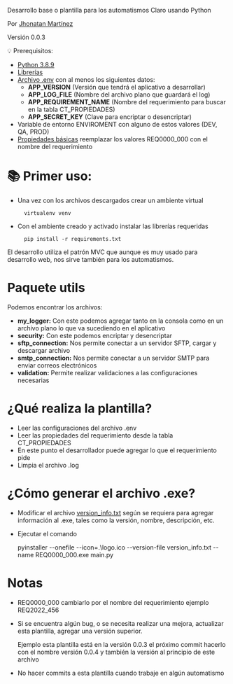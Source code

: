 Desarrollo base o plantilla para los automatismos Claro usando Python

Por [Jhonatan Martínez](mailto:martinezjha@globalhitss.com)

Versión 0.0.3

💡 Prerequisitos:

- [Python 3.8.9](https://www.python.org/downloads/release/python-389/)
- [Librerías](requirements.txt)
- [Archivo .env](.env) con al menos los siguientes datos:
  - **APP_VERSION** (Versión que tendrá el aplicativo a desarrollar)
  - **APP_LOG_FILE** (Nombre del archivo plano que guardará el log)
  - **APP_REQUIREMENT_NAME** (Nombre del requerimiento para buscar en la tabla CT_PROPIEDADES)
  - **APP_SECRET_KEY** (Clave para encriptar o desencriptar)
- Variable de entorno ENVIROMENT con alguno de estos valores (DEV, QA, PROD)
- [Propiedades básicas](properties.sql) reemplazar los valores REQ0000_000 con el nombre del requerimiento

# 📚 Primer uso:
- Una vez con los archivos descargados crear un ambiente virtual
    
        virtualenv venv

- Con el ambiente creado y activado instalar las librerías requeridas

        pip install -r requirements.txt

El desarrollo utiliza el patrón MVC que aunque es muy usado para desarrollo web, 
nos sirve también para los automatismos.

# Paquete utils 
Podemos encontrar los archivos:
- **my_logger:** Con este podemos agregar tanto en la consola como en un archivo plano lo que va sucediendo en el aplicativo
- **security:** Con este podemos encriptar y desencriptar
- **sftp_connection:** Nos permite conectar a un servidor SFTP, cargar y descargar archivo
- **smtp_connection:** Nos permite conectar a un servidor SMTP para enviar correos electrónicos
- **validation:** Permite realizar validaciones a las configuraciones necesarias

# ¿Qué realiza la plantilla?
- Leer las configuraciones del archivo .env
- Leer las propiedades del requerimiento desde la tabla CT_PROPIEDADES
- En este punto el desarrollador puede agregar lo que el requerimiento pide
- Limpia el archivo .log

# ¿Cómo generar el archivo .exe?
- Modificar el archivo [version_info.txt](version_info.txt) según se requiera para agregar información al .exe, tales como la versión, nombre, descripción, etc. 
- Ejecutar el comando
      
    pyinstaller --onefile --icon=.\logo.ico --version-file version_info.txt --name REQ0000_000.exe main.py

# Notas
- REQ0000_000 cambiarlo por el nombre del requerimiento ejemplo REQ2022_456
- Si se encuentra algún bug, o se necesita realizar una mejora, actualizar esta plantilla, agregar una versión superior.
  
  Ejemplo esta plantilla está en la versión 0.0.3 el próximo commit hacerlo con el nombre versión 0.0.4 y también la versión al principio de este archivo
- No hacer commits a esta plantilla cuando trabaje en algún automatismo
